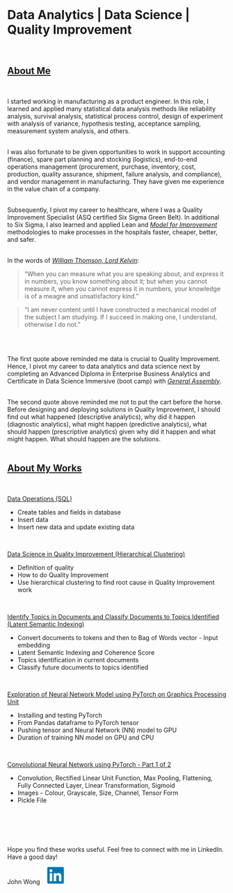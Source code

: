 # **Data Analytics | Data Science | Quality Improvement**
<br>

## <u>**About Me**</u>
<br>

I started working in manufacturing as a product engineer. In this role, I learned and applied many statistical data analysis methods like reliability analysis, survival analysis, statistical process control, design of experiment with analysis of variance, hypothesis testing, acceptance sampling, measurement system analysis, and others.
<br>
<br>

I was also fortunate to be given opportunities to work in support accounting (finance), spare part planning and stocking (logistics), end-to-end operations management (procurement, purchase, inventory, cost, production, quality assurance, shipment, failure analysis, and compliance), and vendor management in manufacturing. They have given me experience in the value chain of a company.
<br>
<br>

Subsequently, I pivot my career to healthcare, where I was a Quality Improvement Specialist (ASQ certified Six Sigma Green Belt). In additional to Six Sigma, I also learned and applied Lean and *[Model for Improvement](https://www.ihi.org/resources/how-to-improve)* methodologies to make processes in the hospitals faster, cheaper, better, and safer.
<br>
<br>

In the words of *[William Thomson, Lord Kelvin](https://physicsworld.com/a/in-praise-of-lord-kelvin/)*:

> “When you can measure what you are speaking about, and express it in numbers, you know something about it; but when you cannot measure it, when you cannot express it in numbers, your knowledge is of a meagre and unsatisfactory kind.”

> “I am never content until I have constructed a mechanical model of the subject I am studying. If I succeed in making one, I understand, otherwise I do not.”

<br>
<br>

The first quote above reminded me data is crucial to Quality Improvement. Hence, I pivot my career to data analytics and data science next by completing an Advanced Diploma in Enterprise Business Analytics and Certificate in Data Science Immersive (boot camp) with *[General Assembly](https://generalassemb.ly/)*.
<br>
<br>

The second quote above reminded me not to put the cart before the horse. Before designing and deploying solutions in Quality Improvement, I should find out what happened (descriptive analytics), why did it happen (diagnostic analytics), what might happen (predictive analytics), what should happen (prescriptive analytics) given why did it happen and what might happen. What should happen are the solutions.
<br>
<br>

## <u>**About My Works**</u>
<br>

[Data Operations (SQL)](https://github.com/johnwck/my_da_ds_work/tree/master/my_projects_github_pages/data_operations)
* Create tables and fields in database
* Insert data
* Insert new data and update existing data
<br>

[Data Science in Quality Improvement (Hierarchical Clustering)](https://github.com/johnwck/my_da_ds_work/tree/master/my_projects_github_pages/hierarchical_clustering)
* Definition of quality
* How to do Quality Improvement
* Use hierarchical clustering to find root cause in Quality Improvement work
<br>

[Identify Topics in Documents and Classify Documents to Topics Identified (Latent Semantic Indexing)](https://github.com/johnwck/my_da_ds_work/tree/master/my_projects_github_pages/latent_semantic_indexing)
* Convert documents to tokens and then to Bag of Words vector - Input embedding
* Latent Semantic Indexing and Coherence Score
* Topics identification in current documents
* Classify future documents to topics identified
<br>

[Exploration of Neural Network Model using PyTorch on Graphics Processing Unit](https://github.com/johnwck/my_da_ds_work/tree/master/my_projects_github_pages/pytorch_neural_network_model_on_gpu)
* Installing and testing PyTorch
* From Pandas dataframe to PyTorch tensor
* Pushing tensor and Neural Network (NN) model to GPU
* Duration of training NN model on GPU and CPU
<br>

[Convolutional Neural Network using PyTorch - Part 1 of 2](https://github.com/johnwck/my_da_ds_work/tree/master/my_projects_github_pages/pytorch_convolutional_neural_network_part_1)
* Convolution, Rectified Linear Unit Function, Max Pooling, Flattening, Fully Connected Layer, Linear Transformation, Sigmoid
* Images - Colour, Grayscale, Size, Channel, Tensor Form
* Pickle File
<br>
<br>
<br>
<br>

Hope you find these works useful. Feel free to connect with me in LinkedIn. Have a good day!
<br>

John Wong &nbsp;&nbsp; [<img src='linkedin.png' height="40">](https://www.linkedin.com/in/wongchikeongjohn)
<br>
